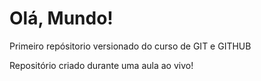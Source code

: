 # Olá, Mundo!
 Primeiro repósitorio versionado do curso de GIT e GITHUB

 Repositório criado durante uma aula ao vivo!
